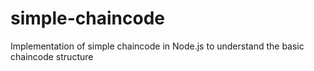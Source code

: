 # simple-chaincode
Implementation of simple chaincode in Node.js to understand the basic chaincode structure
